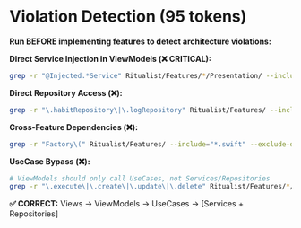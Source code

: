# Violation Detection (95 tokens)

**Run BEFORE implementing features to detect architecture violations:**

**Direct Service Injection in ViewModels (❌ CRITICAL):**
```bash
grep -r "@Injected.*Service" Ritualist/Features/*/Presentation/ --include="*ViewModel.swift"
```

**Direct Repository Access (❌):**
```bash
grep -r "\.habitRepository\|\.logRepository" Ritualist/Features/ --include="*.swift"
```

**Cross-Feature Dependencies (❌):**
```bash
grep -r "Factory\(" Ritualist/Features/ --include="*.swift" --exclude-dir=*/Shared/*
```

**UseCase Bypass (❌):**
```bash
# ViewModels should only call UseCases, not Services/Repositories
grep -r "\.execute\|\.create\|\.update\|\.delete" Ritualist/Features/*/Presentation/ --include="*ViewModel.swift" | grep -v "UseCase"
```

**✅ CORRECT:** Views → ViewModels → UseCases → [Services + Repositories]